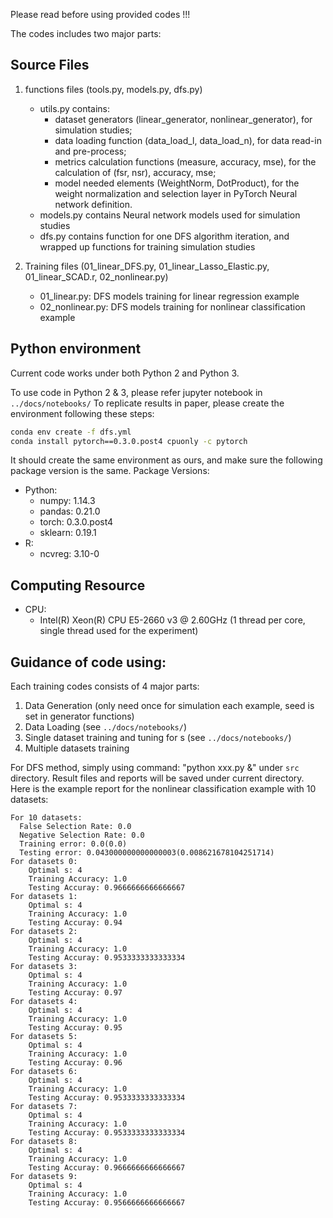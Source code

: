 Please read before using provided codes !!!

The codes includes two major parts:

## Source Files

1. functions files (tools.py, models.py, dfs.py)
    * utils.py contains:
        - dataset generators (linear_generator, nonlinear_generator), for simulation studies;
        - data loading function (data_load_l, data_load_n), for data read-in and pre-process;
        - metrics calculation functions (measure, accuracy, mse), for the calculation of (fsr, nsr), accuracy, mse;
        - model needed elements (WeightNorm, DotProduct), for the weight normalization and selection layer in PyTorch Neural network definition.
    * models.py contains Neural network models used for simulation studies
    * dfs.py contains function for one DFS algorithm iteration, and wrapped up functions for training simulation studies
    
2. Training files (01_linear_DFS.py, 01_linear_Lasso_Elastic.py, 01_linear_SCAD.r, 02_nonlinear.py)
    * 01_linear.py: DFS models training for linear regression example
    * 02_nonlinear.py: DFS models training for nonlinear classification example

## Python environment

Current code works under both Python 2 and Python 3.

To use code in Python 2 & 3, please refer jupyter notebook in `../docs/notebooks/`
To replicate results in paper, please create the environment following these steps:

```bash
conda env create -f dfs.yml
conda install pytorch==0.3.0.post4 cpuonly -c pytorch
```

It should create the same environment as ours, and make sure the following package version is the same.
Package Versions:

* Python:
    - numpy: 1.14.3
    - pandas: 0.21.0
    - torch: 0.3.0.post4
    - sklearn: 0.19.1
* R:
    - ncvreg: 3.10-0 
    


## Computing Resource

* CPU:
    - Intel(R) Xeon(R) CPU E5-2660 v3 @ 2.60GHz (1 thread per core, single thread used for the experiment)


## Guidance of code using:

Each training codes consists of 4 major parts:

1. Data Generation (only need once for simulation each example, seed is set in generator functions)
2. Data Loading (see `../docs/notebooks/`)
3. Single dataset training and tuning for s (see `../docs/notebooks/`)
4. Multiple datasets training

For DFS method, simply using command: "python xxx.py &" under `src` directory. Result files and reports will be saved under current directory.
Here is the example report for the nonlinear classification example with 10 datasets:

```
For 10 datasets:
  False Selection Rate: 0.0
  Negative Selection Rate: 0.0
  Training error: 0.0(0.0)
  Testing error: 0.043000000000000003(0.008621678104251714)
For datasets 0:
    Optimal s: 4
    Training Accuracy: 1.0
    Testing Accuray: 0.9666666666666667
For datasets 1:
    Optimal s: 4
    Training Accuracy: 1.0
    Testing Accuray: 0.94
For datasets 2:
    Optimal s: 4
    Training Accuracy: 1.0
    Testing Accuray: 0.9533333333333334
For datasets 3:
    Optimal s: 4
    Training Accuracy: 1.0
    Testing Accuray: 0.97
For datasets 4:
    Optimal s: 4
    Training Accuracy: 1.0
    Testing Accuray: 0.95
For datasets 5:
    Optimal s: 4
    Training Accuracy: 1.0
    Testing Accuray: 0.96
For datasets 6:
    Optimal s: 4
    Training Accuracy: 1.0
    Testing Accuray: 0.9533333333333334
For datasets 7:
    Optimal s: 4
    Training Accuracy: 1.0
    Testing Accuray: 0.9533333333333334
For datasets 8:
    Optimal s: 4
    Training Accuracy: 1.0
    Testing Accuray: 0.9666666666666667
For datasets 9:
    Optimal s: 4
    Training Accuracy: 1.0
    Testing Accuray: 0.9566666666666667
```


